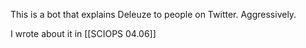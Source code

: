 This is a bot that explains Deleuze to people on Twitter. Aggressively. 

I wrote about it in [[SCIOPS 04.06]]